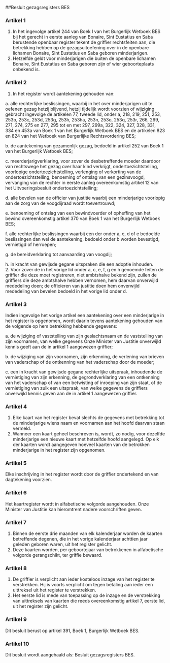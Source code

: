 <meta http-equiv='Content-Type' content='text/html; charset=utf-8' />

##Besluit gezagsregisters BES

### Artikel  1  

1.  In het ingevolge artikel 244 van Boek I van het Burgerlijk Wetboek BES bij het gerecht in eerste aanleg van Bonaire, Sint Eustatius en Saba berustende openbaar register tekent de griffier rechtsfeiten aan, die betrekking hebben op de gezagsuitoefening over in de openbare lichamen Bonaire, Sint Eustatius en Saba geboren minderjarigen.   
2.  Hetzelfde geldt voor minderjarigen die buiten de openbare lichamen Bonaire, Sint Eustatius en Saba geboren zijn of wier geboorteplaats onbekend is.  

### Artikel  2  

1.  In het register wordt aantekening gehouden van: 

a. alle rechterlijke beslissingen, waarbij in het over minderjarigen uit te oefenen gezag hetzij blijvend, hetzij tijdelijk wordt voorzien of wijziging gebracht ingevolge de artikelen 77, tweede lid, onder a, 218, 219, 251, 253, 253b, 253c, 253d, 253g, 253h, 253ha, 253n, 253o, 253q, 253r, 266, 269, 271, 274, 275 en 277, 295 tot en met 297, 299a, 322, 324, 327, 328, 331, 334 en 453a van Boek 1 van het Burgerlijk Wetboek BES en de artikelen 823 en 824 van het Wetboek van Burgerlijke Rechtsvordering BES;  

b. de aantekening van gezamenlijk gezag, bedoeld in artikel 252 van Boek 1 van het Burgerlijk Wetboek BES;  

c. meerderjarigverklaring, voor zover de desbetreffende moeder daardoor van rechtswege het gezag over haar kind verkrijgt, ondertoezichtstelling, voorlopige ondertoezichtstelling, verlenging of verkorting van de ondertoezichtstelling, benoeming of ontslag van een gezinsvoogd, vervanging van de rechter in eerste aanleg overeenkomstig artikel 12 van het Uitvoeringsbesluit ondertoezichtstelling;  

d. alle bevelen van de officier van justitie waarbij een minderjarige voorlopig aan de zorg van de voogdijraad wordt toevertrouwd;  

e. benoeming of ontslag van een bewindvoerder of opheffing van het bewind overeenkomstig artikel 370 van Boek 1 van het Burgerlijk Wetboek BES;  

f. alle rechterlijke beslissingen waarbij een der onder a, c, d of e bedoelde beslissingen dan wel de aantekening, bedoeld onder b worden bevestigd, vernietigd of herroepen;  

g. de bereidverklaring tot aanvaarding van voogdij;  

h. in kracht van gewijsde gegane uitspraken die een adoptie inhouden.     
2.  Voor zover de in het vorige lid onder a, c, e, f, g en h genoemde feiten de griffier die deze moet registreren, niet ambtshalve bekend zijn, zullen de griffiers die deze ambtshalve hebben vernomen, hem daarvan onverwijld mededeling doen; de officieren van justitie doen hem onverwijld mededeling van bevelen bedoeld in het vorige lid onder d.  

### Artikel  3  

Indien ingevolge het vorige artikel een aantekening over een minderjarige in het register is opgenomen, wordt daarin tevens aantekening gehouden van de volgende op hem betrekking hebbende gegevens: 

a. de wijziging of vaststelling van zijn geslachtsnaam en de vaststelling van zijn voornamen, van welke gegevens Onze Minister van Justitie onverwijld kennis geeft aan de in artikel 1 aangewezen griffier;  

b. de wijziging van zijn voornamen, zijn erkenning, de verlening van brieven van vaderschap of de ontkenning van het vaderschap door de moeder;  

c. een in kracht van gewijsde gegane rechterlijke uitspraak, inhoudende de vernietiging van zijn erkenning, de gegrondverklaring van een ontkenning van het vaderschap of van een betwisting of inroeping van zijn staat, of de vernietiging van zulk een uitspraak, van welke gegevens de griffiers onverwijld kennis geven aan de in artikel 1 aangewezen griffier.   

### Artikel  4  

1.  Elke kaart van het register bevat slechts de gegevens met betrekking tot de minderjarige wiens naam en voornamen aan het hoofd daarvan staan vermeld.   
2.  Wanneer een kaart geheel beschreven is, wordt, zo nodig, voor dezelfde minderjarige een nieuwe kaart met hetzelfde hoofd aangelegd. Op elk der kaarten wordt aangegeven hoeveel kaarten van de betrokken minderjarige in het register zijn opgenomen.  

### Artikel  5  

Elke inschrijving in het register wordt door de griffier ondertekend en van dagtekening voorzien. 

### Artikel  6  

Het kaartregister wordt in alfabetische volgorde aangehouden. Onze Minister van Justitie kan hieromtrent nadere voorschriften geven. 

### Artikel  7  

1.  Binnen de eerste drie maanden van elk kalenderjaar worden de kaarten betreffende degenen, die in het vorige kalenderjaar achttien jaar geleden geboren waren, uit het register gelicht.   
2.  Deze kaarten worden, per geboortejaar van betrokkenen in alfabetische volgorde gerangschikt, ter griffie bewaard.  

### Artikel  8  

1.  De griffier is verplicht aan ieder kosteloos inzage van het register te verstrekken. Hij is voorts verplicht om tegen betaling aan ieder een uittreksel uit het register te verstrekken.   
2.  Het eerste lid is mede van toepassing op de inzage en de verstrekking van uittreksels van kaarten die reeds overeenkomstig artikel 7, eerste lid, uit het register zijn gelicht.  

### Artikel  9  

Dit besluit berust op artikel 391, Boek 1, Burgerlijk Wetboek BES. 

### Artikel  10  

Dit besluit wordt aangehaald als: Besluit gezagsregisters BES. 
